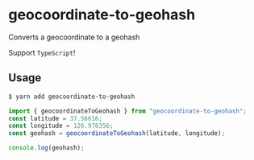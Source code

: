 # geocoordinate-to-geohash

Converts a geocoordinate to a geohash

Support `TypeScript`!

## Usage

```sh
$ yarn add geocoordinate-to-geohash
```

```typescript
import { geocoordinateToGeohash } from "geocoordinate-to-geohash";
const latitude = 37.56616;
const longitude = 126.978356;
const geohash = geocoordinateToGeohash(latitude, longitude);

console.log(geohash);
```
